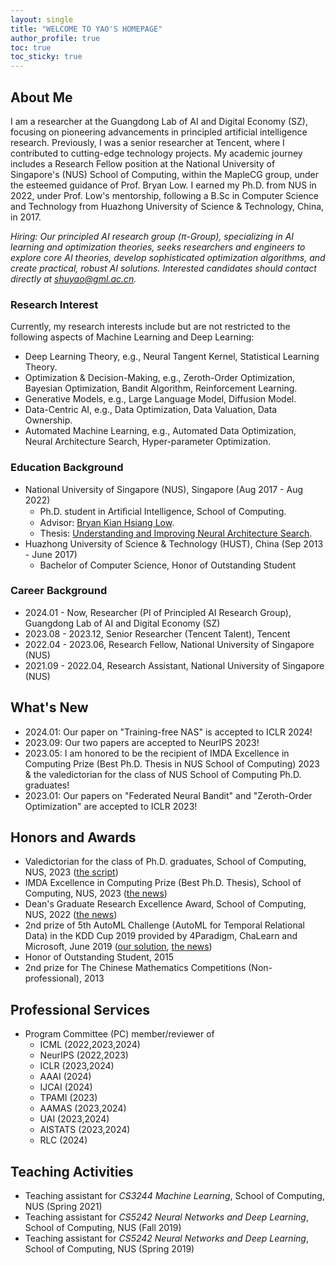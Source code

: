 ```yaml
---
layout: single
title: "WELCOME TO YAO'S HOMEPAGE"
author_profile: true
toc: true
toc_sticky: true
---
```


<!-- > An investment in knowledge pays the best interest. - Benjamin Franklin -->

## About Me
I am a researcher at the Guangdong Lab of AI and Digital Economy (SZ), focusing on pioneering advancements in principled artificial intelligence research. Previously, I was a senior researcher at Tencent, where I contributed to cutting-edge technology projects. My academic journey includes a Research Fellow position at the National University of Singapore's (NUS) School of Computing, within the MapleCG group, under the esteemed guidance of Prof. Bryan Low. I earned my Ph.D. from NUS in 2022, under Prof. Low's mentorship, following a B.Sc in Computer Science and Technology from Huazhong University of Science & Technology, China, in 2017.
<!-- I am currently a researcher at Guangdong Lab of AI and Digital Economy (SZ). Prior to this, I served as a senior researcher at Tencent. Before that, I held the esteemed position of a Research Fellow within the MapleCG group, situated within the School of Computing (SoC) at the distinguished National University of Singapore (NUS), where I had the privilege of being under the mentorship of Prof. Bryan Low. Preceding this position, I successfully completed my Ph.D. at the National University of Singapore (NUS) in 2022, diligently guided by Prof. Bryan Low. Furthermore, my academic journey commenced with the acquisition of a B.Sc degree in the Department of Computer Science and Technology from Huazhong University of Science & Technology, China, in the year 2017. -->

*Hiring: Our principled AI research group ($\pi$-Group), specializing in AI learning and optimization theories, seeks researchers and engineers to explore core AI theories, develop sophisticated optimization algorithms, and create practical, robust AI solutions. Interested candidates should contact directly at shuyao@gml.ac.cn.*

### Research Interest
Currently, my research interests include but are not restricted to the following aspects of Machine Learning and Deep Learning:
  - Deep Learning Theory, e.g., Neural Tangent Kernel, Statistical Learning Theory.
  - Optimization & Decision-Making, e.g., Zeroth-Order Optimization, Bayesian Optimization, Bandit Algorithm, Reinforcement Learning.
  - Generative Models, e.g., Large Language Model, Diffusion Model.
  - Data-Centric AI, e.g., Data Optimization, Data Valuation, Data Ownership.
  - Automated Machine Learning, e.g., Automated Data Optimization, Neural Architecture Search, Hyper-parameter Optimization.

### Education Background
- National University of Singapore (NUS), Singapore (Aug 2017 - Aug 2022)
    - Ph.D. student in Artiﬁcial Intelligence, School of Computing.
    - Advisor: <a href="https://www.comp.nus.edu.sg/~lowkh/research.html">Bryan Kian Hsiang Low</a>.
    - Thesis: <a href="https://www.comp.nus.edu.sg/~lowkh/pubs/phd2022s.pdf">Understanding and Improving Neural Architecture Search</a>.
- Huazhong University of Science & Technology (HUST), China (Sep 2013 - June 2017)
    - Bachelor of Computer Science, Honor of Outstanding Student

### Career Background
- 2024.01 - Now, Researcher (PI of Principled AI Research Group), Guangdong Lab of AI and Digital Economy (SZ)
- 2023.08 - 2023.12, Senior Researcher (Tencent Talent), Tencent
- 2022.04 - 2023.06, Research Fellow, National University of Singapore (NUS)
- 2021.09 - 2022.04, Research Assistant, National University of Singapore (NUS)

## What's New
- 2024.01: Our paper on "Training-free NAS" is accepted to ICLR 2024!
- 2023.09: Our two papers are accepted to NeurIPS 2023!
- 2023.05: I am honored to be the recipient of IMDA Excellence in Computing Prize (Best Ph.D. Thesis in NUS School of Computing) 2023 & the valedictorian for the class of NUS School of Computing Ph.D. graduates!
- 2023.01: Our papers on "Federated Neural Bandit" and "Zeroth-Order Optimization" are accepted to ICLR 2023!
<!-- - Sep 2022: Our papers on "Training-free NAS" and "Neural Thompson Sampling" are accepted to NeurIPS 2022! -->
<!-- - May 2022: Our paper on "Neural Ensemble Search" is accepted to UAI 2022! -->
<!-- - May 2022: Our paper on "Data Valuation" is accepted to ICML 2022! -->
<!-- - Jan 2022: Our paper on "Training-free Neural Architecture Search" is accepted to ICLR 2022! -->


## Honors and Awards
- Valedictorian for the class of Ph.D. graduates, School of Computing, NUS, 2023 ([the script](https://shuyao95.github.io/2023/07/22/valedictorian-speech.html))
- IMDA Excellence in Computing Prize (Best Ph.D. Thesis), School of Computing, NUS, 2023 ([the news](https://www.comp.nus.edu.sg/programmes/pg/awards/))
- Dean's Graduate Research Excellence Award, School of Computing, NUS, 2022 ([the news](https://www.comp.nus.edu.sg/programmes/pg/awards/deans/))
- 2nd prize of 5th AutoML Challenge (AutoML for Temporal Relational Data) in the KDD Cup 2019 provided by 4Paradigm, ChaLearn and Microsoft, June 2019 ([our solution](https://github.com/shuyao95/kddcup2019-automl.git), [the news](https://www.4paradigm.com/competition/kddcup2019))
- Honor of Outstanding Student, 2015
- 2nd prize for The Chinese Mathematics Competitions (Non-professional), 2013

## Professional Services
- Program Committee (PC) member/reviewer of
  - ICML (2022,2023,2024)
  - NeurIPS (2022,2023)
  - ICLR (2023,2024)
  - AAAI (2024)
  - IJCAI (2024)
  - TPAMI (2023)
  - AAMAS (2023,2024)
  - UAI (2023,2024)
  - AISTATS (2023,2024)
  - RLC (2024)

## Teaching Activities
- Teaching assistant for *CS3244 Machine Learning*, School of Computing, NUS (Spring 2021)
- Teaching assistant for *CS5242 Neural Networks and Deep Learning*, School of Computing, NUS (Fall 2019)
- Teaching assistant for *CS5242 Neural Networks and Deep Learning*, School of Computing, NUS (Spring 2019)